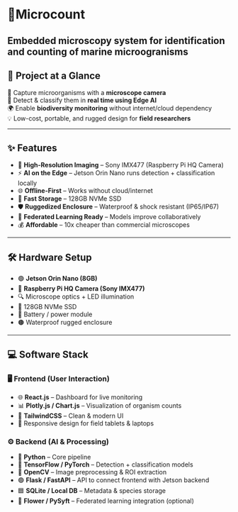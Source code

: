 # 🦠Microcount  
**Embedded microscopy system for identification and counting of marine microogranisms** 
---

## 🚀 Project at a Glance  
🔬 Capture microorganisms with a **microscope camera**  
🤖 Detect & classify them in **real time using Edge AI**  
🌍 Enable **biodiversity monitoring** without internet/cloud dependency  
💡 Low-cost, portable, and rugged design for **field researchers**  

---

## ✨ Features  
- 📸 **High-Resolution Imaging** – Sony IMX477 (Raspberry Pi HQ Camera)  
- ⚡ **AI on the Edge** – Jetson Orin Nano runs detection + classification locally  
- 🌐 **Offline-First** – Works without cloud/internet  
- 💾 **Fast Storage** – 128GB NVMe SSD  
- 🛡️ **Ruggedized Enclosure** – Waterproof & shock resistant (IP65/IP67)  
- 🔄 **Federated Learning Ready** – Models improve collaboratively  
- 💰 **Affordable** – 10x cheaper than commercial microscopes  

---

## 🛠️ Hardware Setup  
- 🟢 **Jetson Orin Nano (8GB)**  
- 🔵 **Raspberry Pi HQ Camera (Sony IMX477)**  
- 🔍 Microscope optics + LED illumination  
- 💽 128GB NVMe SSD  
- 🔋 Battery / power module  
- 🟤 Waterproof rugged enclosure  

---

## 💻 Software Stack  

### 🖥️ Frontend (User Interaction)  
- 🌐 **React.js** – Dashboard for live monitoring  
- 📊 **Plotly.js / Chart.js** – Visualization of organism counts  
- 🎨 **TailwindCSS** – Clean & modern UI  
- 📱 Responsive design for field tablets & laptops  

### ⚙️ Backend (AI & Processing)  
- 🐍 **Python** – Core pipeline  
- 🔶 **TensorFlow / PyTorch** – Detection + classification models  
- 📸 **OpenCV** – Image preprocessing & ROI extraction  
- 🟢 **Flask / FastAPI** – API to connect frontend with Jetson backend  
- 🟦 **SQLite / Local DB** – Metadata & species storage  
- 🔄 **Flower / PySyft** – Federated learning integration (optional)

 




